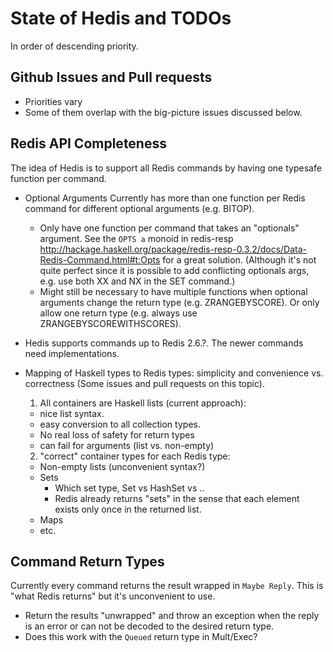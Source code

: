 
# State of Hedis and TODOs

In order of descending priority.


## Github Issues and Pull requests

* Priorities vary
* Some of them overlap with the big-picture issues discussed below.


## Redis API Completeness

The idea of Hedis is to support all Redis commands by having one typesafe
function per command.

* Optional Arguments
  Currently has more than one function per Redis command for different optional
  arguments (e.g. BITOP).
  - Only have one function per command that takes an "optionals" argument. See
    the `OPTS a` monoid in redis-resp http://hackage.haskell.org/package/redis-resp-0.3.2/docs/Data-Redis-Command.html#t:Opts
    for a great solution. (Although it's not quite perfect since it is possible
    to add conflicting optionals args, e.g. use both XX and NX in the SET
    command.)
  - Might still be necessary to have multiple functions when optional arguments
    change the return type (e.g. ZRANGEBYSCORE). Or only allow one return type
    (e.g. always use ZRANGEBYSCOREWITHSCORES).

* Hedis supports commands up to Redis 2.6.?. The newer commands need
  implementations.

* Mapping of Haskell types to Redis types: simplicity and convenience vs.
  correctness (Some issues and pull requests on this topic).
  1. All containers are Haskell lists (current approach):
    - nice list syntax.
    - easy conversion to all collection types.
    - No real loss of safety for return types
    - can fail for arguments (list vs. non-empty)
  2. "correct" container types for each Redis type:
    - Non-empty lists (unconvenient syntax?)
    - Sets
      - Which set type, Set vs HashSet vs ..
      - Redis already returns "sets" in the sense that each element exists only
        once in the returned list.
    - Maps
    - etc.


## Command Return Types

Currently every command returns the result wrapped in `Maybe Reply`. This is
"what Redis returns" but it's unconvenient to use.

* Return the results "unwrapped" and throw an exception when the reply is an
  error or can not be decoded to the desired return type.
* Does this work with the `Queued` return type in Mult/Exec?
